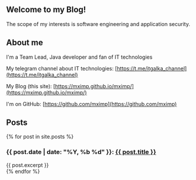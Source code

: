 ## Welcome to my Blog!

The scope of my interests is software engineering and application security.   

## About me

I'm a Team Lead, Java developer and fan of IT technologies

My telegram channel about IT technologies: [https://t.me/itgalka_channel](https://t.me/itgalka_channel)

My Blog (this site): [https://mximp.github.io/mximp/](https://mximp.github.io/mximp/)

I'm on GitHub: [https://github.com/mximp](https://github.com/mximp)

## Posts

{% for post in site.posts %}
  ### {{ post.date | date: "%Y, %b %d" }}: <a href="{{ post.url | prepend: site.baseurl }}">{{ post.title }}</a>
  {{ post.excerpt }}
  <br/>
{% endfor %}

